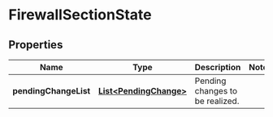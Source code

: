 # FirewallSectionState

## Properties
Name | Type | Description | Notes
------------ | ------------- | ------------- | -------------
**pendingChangeList** | [**List&lt;PendingChange&gt;**](PendingChange.md) | Pending changes to be realized. | 
